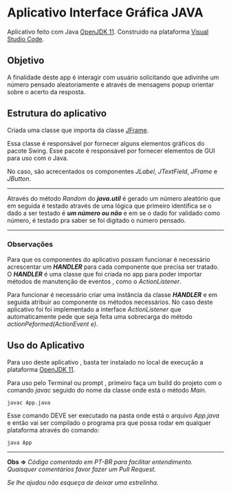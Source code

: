 # Aplicativo Interface Gráfica JAVA

Aplicativo feito com Java [OpenJDK 11](https://openjdk.org/projects/jdk/11/). Construido na plataforma [Visual Studio Code](https://code.visualstudio.com/download).

## Objetivo
A finalidade deste app é interagir com usuário solicitando que adivinhe um número pensado aleatoriamente e através de mensagens popup orientar sobre o acerto da resposta.

## Estrutura do aplicativo

Criada uma classe que importa  da classe [JFrame](https://docs.oracle.com/javase/8/docs/api/javax/swing/JFrame.html).

Essa classe é responsável por fornecer alguns elementos gráficos do pacote Swing. Esse pacote é responsável por fornecer elementos de GUI para uso com o Java.

No caso, são acrecentados os componentes *JLabel*, *JTextField*, *JFrame* e *JButton*.

***

Através do método *Random* do ***java.util*** é gerado um número aleatório que em seguida é testado através de uma lógica que primeiro identifica se o dado a ser testado é ***um número ou não*** e em se o dado for validado como número, é testado pra saber se foi digitado o número pensado.

***

### Observações

Para que os componentes do aplicativo possam funcionar é necessário acrescentar um ***HANDLER*** para cada componente que precisa ser tratado. O ***HANDLER*** é uma classe que foi criada no app para poder importar métodos de manutenção de eventos , como o *ActionListener*.

Para funcionar é necessário criar uma instância da classe ***HANDLER*** e em seguida atribuir ao componente os métodos necessários. No caso deste aplicativo foi foi implementado a interface *ActionListener* que automaticamente pede que seja feita uma sobrecarga do método *actionPeformed(ActionEvent e)*. 

## Uso do Aplicativo

Para uso deste aplicativo , basta ter instalado no local de execução a plataforma [OpenJDK 11](https://openjdk.org/projects/jdk/11/). 

Para uso pelo Terminal ou prompt , primeiro faça um build do projeto com o comando *javac* seguido do nome da classe onde está o método *Main*.

`javac App.java`

Esse comando DEVE ser executado na pasta onde está o arquivo *App.java* e então vai ser compilado o programa pra que possa rodar em qualquer plataforma através do comando:

`java App`


***

**Obs =>** *Código comentado em PT-BR para facilitar entendimento. Quaisquer comentários favor fazer um Pull Request.*

*Se lhe ajudou não esqueça de deixar uma estrelinha.*